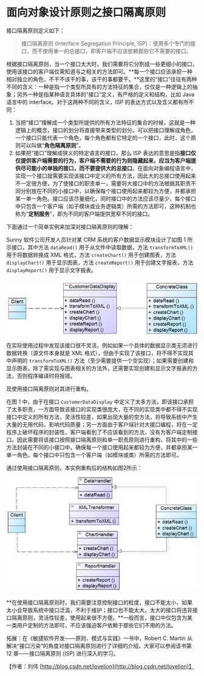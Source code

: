 # 面向对象设计原则之接口隔离原则

接口隔离原则定义如下：

> 接口隔离原则 \(Interface  Segregation Principle, ISP\)：使用多个专门的接口，而不使用单一的总接口，即客户端不应该依赖那些它不需要的接口。

根据接口隔离原则，当一个接口太大时，我们需要将它分割成一些更细小的接口，使用该接口的客户端仅需知道与之相关的方法即可。**每一个接口应该承担一种相对独立的角色，不干不该干的事，该干的事都要干。**这里的“接口”往往有两种不同的含义：一种是指一个类型所具有的方法特征的集合，仅仅是一种逻辑上的抽象；另外一种是指某种语言具体的“接口”定义，有严格的定义和结构，比如 Java 语言中的 interface。对于这两种不同的含义，ISP 的表达方式以及含义都有所不同：

1.  当把“接口”理解成一个类型所提供的所有方法特征的集合的时候，这就是一种逻辑上的概念，接口的划分将直接带来类型的划分。可以把接口理解成角色，一个接口只能代表一个角色，每个角色都有它特定的一个接口，此时，这个原则可以叫做“**角色隔离原则**”。
2. 如果把“接口”理解成狭义的特定语言的接口，那么 ISP 表达的意思是指**接口仅仅提供客户端需要的行为，客户端不需要的行为则隐藏起来，应当为客户端提供尽可能小的单独的接口，而不要提供大的总接口**。在面向对象编程语言中，实现一个接口就需要实现该接口中定义的所有方法，因此大的总接口使用起来不一定很方便，为了使接口的职责单一，需要将大接口中的方法根据其职责不同分别放在不同的小接口中，以确保每个接口使用起来都较为方便，并都承担某一单一角色。接口应该尽量细化，同时接口中的方法应该尽量少，每个接口中只包含一个客户端（如子模块或业务逻辑类）所需的方法即可，这种机制也称为“**定制服务**”，即为不同的客户端提供宽窄不同的接口。

下面通过一个简单实例来加深对接口隔离原则的理解：

Sunny 软件公司开发人员针对某 CRM 系统的客户数据显示模块设计了如图 1 所示接口，其中方法 `dataRead()` 用于从文件中读取数据，方法 `transformToXML()` 用于将数据转换成 XML 格式，方法 `createChart()` 用于创建图表，方法 `displayChart()` 用于显示图表，方法 `createReport()` 用于创建文字报表，方法 `displayReport()` 用于显示文字报表。

![&#x56FE; 1  &#x521D;&#x59CB;&#x8BBE;&#x8BA1;&#x65B9;&#x6848;&#x7ED3;&#x6784;&#x56FE;](../../.gitbook/assets/1336910243_3390.jpg)

在实际使用过程中发现该接口很不灵活，例如如果一个具体的数据显示类无须进行数据转换（源文件本身就是 XML 格式），但由于实现了该接口，将不得不实现其中声明的 `transformToXML()` 方法（至少需要提供一个空实现）；如果需要创建和显示图表，除了需实现与图表相关的方法外，还需要实现创建和显示文字报表的方法，否则程序编译时将报错。

现使用接口隔离原则对其进行重构。

在图 1 中，由于在接口 `CustomerDataDisplay` 中定义了太多方法，即该接口承担了太多职责，一方面导致该接口的实现类很庞大，在不同的实现类中都不得不实现接口中定义的所有方法，灵活性较差，如果出现大量的空方法，将导致系统中产生大量的无用代码，影响代码质量；另一方面由于客户端针对大接口编程，将在一定程序上破坏程序的封装性，客户端看到了不应该看到的方法，没有为客户端定制接口。因此需要将该接口按照接口隔离原则和单一职责原则进行重构，将其中的一些方法封装在不同的小接口中，确保每一个接口使用起来都较为方便，并都承担某一单一角色，每个接口中只包含一个客户端（如模块或类）所需的方法即可。

通过使用接口隔离原则，本实例重构后的结构如图2所示：

![&#x56FE; 2  &#x91CD;&#x6784;&#x540E;&#x7684;&#x7ED3;&#x6784;&#x56FE;](../../.gitbook/assets/1336910247_6209.jpg)

**在使用接口隔离原则时，我们需要注意控制接口的粒度，接口不能太小，如果太小会导致系统中接口泛滥，不利于维护；接口也不能太大，太大的接口将违背接口隔离原则，灵活性较差，使用起来很不方便。**一般而言，接口中仅包含为某一类用户定制的方法即可，不应该强迫客户依赖于那些它们不用的方法。

拓展：在《敏捷软件开发——原则、模式与实践》一书中，Robert C. Martin 从解决“接口污染”的角度对接口隔离原则进行了详细的介绍，大家可以参阅该书第 12 章——接口隔离原则 \(ISP\) 进行深入的学习。

【作者：刘伟  [http://blog.csdn.net/lovelion](http://blog.csdn.net/lovelion)】

